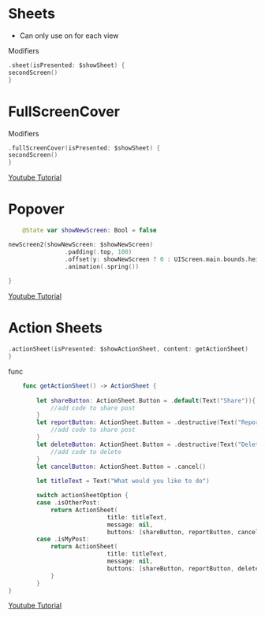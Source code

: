 # Sheets

* Can only use on for each view 

Modifiers
```swift
.sheet(isPresented: $showSheet) {
secondScreen()
}
```

# FullScreenCover

Modifiers
```swift
.fullScreenCover(isPresented: $showSheet) {
secondScreen()
}
```
[Youtube Tutorial](https://www.youtube.com/watch?v=ddr3E0l4gIQ&t=0s)


# Popover


```swift
    @State var showNewScreen: Bool = false

newScreen2(showNewScreen: $showNewScreen)
                .padding(.top, 100)
                .offset(y: showNewScreen ? 0 : UIScreen.main.bounds.height)
                .animation(.spring())
            
}
```
[Youtube Tutorial](https://www.youtube.com/watch?v=5QDvfNQF304&t=0s)


# Action Sheets
```swift
.actionSheet(isPresented: $showActionSheet, content: getActionSheet) 
}
```
func
```swift
    func getActionSheet() -> ActionSheet {
        
        let shareButton: ActionSheet.Button = .default(Text("Share")){
            //add code to share post
        }
        let reportButton: ActionSheet.Button = .destructive(Text("Report")){
            //add code to share post
        }
        let deleteButton: ActionSheet.Button = .destructive(Text("Delete")){
            //add code to delete
        }
        let cancelButton: ActionSheet.Button = .cancel()
        
        let titleText = Text("What would you like to do")

        switch actionSheetOption {
        case .isOtherPost:
            return ActionSheet(
                            title: titleText,
                            message: nil,
                            buttons: [shareButton, reportButton, cancelButton])
        case .isMyPost:
            return ActionSheet(
                            title: titleText,
                            message: nil,
                            buttons: [shareButton, reportButton, deleteButton, cancelButton])
            }
        }
}
```

[Youtube Tutorial](https://www.youtube.com/watch?v=tNwnihqJf2I&t=0s)

